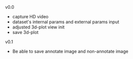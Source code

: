 v0.0
- capture HD video
- dataset's internal params and external params input
- adjusted 3d-plot view init
- save 3d-plot

v0.1
- Be able to save annotate image and non-annotate image